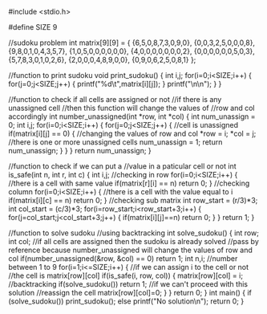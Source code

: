 #include <stdio.h>

#define SIZE 9

//sudoku problem
int matrix[9][9] = {
    {6,5,0,8,7,3,0,9,0},
    {0,0,3,2,5,0,0,0,8},
    {9,8,0,1,0,4,3,5,7},
    {1,0,5,0,0,0,0,0,0},
    {4,0,0,0,0,0,0,0,2},
    {0,0,0,0,0,0,5,0,3},
    {5,7,8,3,0,1,0,2,6},
    {2,0,0,0,4,8,9,0,0},
    {0,9,0,6,2,5,0,8,1}
};

//function to print sudoku
void print_sudoku()
{
    int i,j;
    for(i=0;i<SIZE;i++)
    {
        for(j=0;j<SIZE;j++)
        {
            printf("%d\t",matrix[i][j]);
        }
        printf("\n\n");
    }
}

//function to check if all cells are assigned or not
//if there is any unassigned cell
//then this function will change the values of
//row and col accordingly
int number_unassigned(int *row, int *col)
{
    int num_unassign = 0;
    int i,j;
    for(i=0;i<SIZE;i++)
    {
        for(j=0;j<SIZE;j++)
        {
            //cell is unassigned
            if(matrix[i][j] == 0)
            {
                //changing the values of row and col
                *row = i;
                *col = j;
                //there is one or more unassigned cells
                num_unassign = 1;
                return num_unassign;
            }
        }
    }
    return num_unassign;
}

//function to check if we can put a
//value in a paticular cell or not
int is_safe(int n, int r, int c)
{
    int i,j;
    //checking in row
    for(i=0;i<SIZE;i++)
    {
        //there is a cell with same value
        if(matrix[r][i] == n)
            return 0;
    }
    //checking column
    for(i=0;i<SIZE;i++)
    {
        //there is a cell with the value equal to i
        if(matrix[i][c] == n)
            return 0;
    }
    //checking sub matrix
    int row_start = (r/3)*3;
    int col_start = (c/3)*3;
    for(i=row_start;i<row_start+3;i++)
    {
        for(j=col_start;j<col_start+3;j++)
        {
            if(matrix[i][j]==n)
                return 0;
        }
    }
    return 1;
}

//function to solve sudoku
//using backtracking
int solve_sudoku()
{
    int row;
    int col;
    //if all cells are assigned then the sudoku is already solved
    //pass by reference because number_unassigned will change the values of row and col
    if(number_unassigned(&row, &col) == 0)
        return 1;
    int n,i;
    //number between 1 to 9
    for(i=1;i<=SIZE;i++)
    {
        //if we can assign i to the cell or not
        //the cell is matrix[row][col]
        if(is_safe(i, row, col))
        {
            matrix[row][col] = i;
            //backtracking
            if(solve_sudoku())
                return 1;
            //if we can't proceed with this solution
            //reassign the cell
            matrix[row][col]=0;
        }
    }
    return 0;
}
int main()
{
    if (solve_sudoku())
        print_sudoku();
    else
        printf("No solution\n");
    return 0;
}
